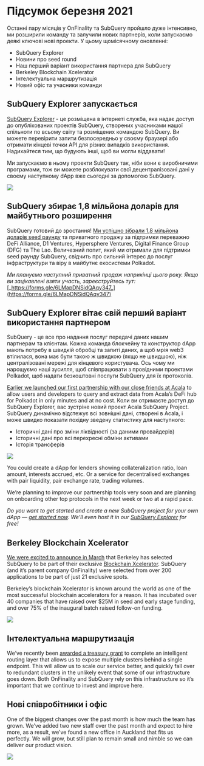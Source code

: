 # Підсумок березня 2021

Останні пару місяців у OnFinality та SubQuery пройшло дуже інтенсивно, ми розширили команду та залучили нових партнерів, коли запускаємо деякі ключові нові проекти. У цьому щомісячному оновленні:

- SubQuery Explorer
- Новини про seed round
- Наш перший варіант використання партнера для SubQuery
- Berkeley Blockchain Xcelerator
- Інтелектуальна маршрутизація
- Новий офіс та учасники команди

## SubQuery Explorer запускається

[SubQuery Explorer](https://explorer.subquery.network/) - це розміщена в iнтернеті служба, яка надає доступ до опублікованих проектів SubQuery, створених учасниками нашої спільноти по всьому світу та розміщених командою SubQuery. Ви можете перевірити запити безпосередньо у своєму браузері або отримати кінцеві точки API для різних випадків використання. Надихайтеся тим, що будують інші, щоб ви могли віддавати!

Ми запускаємо в ньому проекти SubQuery так, ніби вони є виробничими програмами, тож ви можете розблокувати свої децентралізовані дані у своєму наступному dApp вже сьогодні за допомогою SubQuery.

![](https://miro.medium.com/max/1400/1*GE-Y6XKNOkj_MKY4ZuM5oQ.png)

## **SubQuery збирає 1,8 мільйона доларів для майбутнього розширення**

SubQuery готовий до зростання! [Ми успішно зібрали 1,8 мільйона доларів seed раунду](../blogs/20210312-SubQuery-Raises-%241.8M-Seed-Round-for-Future-Expansion.md) та приватного продажу за підтримки переважно DeFi Alliance, D1 Ventures, Hypersphere Ventures, Digital Finance Group (DFG) та The Lao. Величезний попит, який ми отримали для підтримки seed раунду SubQuery, свідчить про сильний інтерес до послуг інфраструктури та віру в майбутнє екосистеми Polkadot.

_Ми плануємо наступний приватний продаж наприкінці цього року. Якщо ви зацікавлені взяти участь, зареєструйтесь тут:_[_https://forms.gle/6LMapDNSidQAqy347_](https://forms.gle/6LMapDNSidQAqy347)

## **SubQuery Explorer вітає свій перший варіант використання партнером**

SubQuery - це все про надання послуг передачі даних нашим партнерам та клієнтам. Кожна команда блокчейну та конструктор dApp мають потребу в швидкій обробці та запиті даних, а щоб мрія web3 втілилася, вона має бути такою ж швидкою (якщо не швидшою), ніж централізовані мережі для кінцевого користувача. Ось чому ми нарощуємо наші зусилля, щоб співпрацювати з провідними проектами Polkadot, щоб надати безкоштовні послуги SubQuery для їх протоколів.

[Earlier we launched our first partnership with our close friends at Acala](../customer_announcements/20210316-SubQuery-Integrates-Acala-to-Aggregate-and-Serve-DeFi-Data-to-Polkadot-and-Kusama-Builders.md) to allow users and developers to query and extract data from Acala’s DeFi hub for Polkadot in only minutes and at no cost. Коли ви отримаєте доступ до SubQuery Explorer, вас зустріне новий проект Acala SubQuery Project. SubQuery динамічно відстежує всі зовнішні дані, створені в Acala, і може швидко показати похідну зведену статистику для наступного:

- Історичні дані про зміни ліквідності (за даними провайдерів)
- Історичні дані про всі перехресні обміни активами
- Історія трансферів

![](https://miro.medium.com/max/1400/0*LOig1jNfPTuVk73D)

You could create a dApp for lenders showing collateralization ratio, loan amount, interests accrued, etc. Or a service for decentralised exchanges with pair liquidity, pair exchange rate, trading volumes.

We’re planning to improve our partnership tools very soon and are planning on onboarding other top protocols in the next week or two at a rapid pace.

_Do you want to get started and create a new SubQuery project for your own dApp —_ [_get started now_](https://doc.subquery.network/quickstart.html)_. We’ll even host it in our_ [_SubQuery Explorer_](../blogs/20210305-Announcing-the-SubQuery-Explorer.md) _for free!_

## **Berkeley Blockchain Xcelerator**

[We were excited to announce in March](../blogs/20210523-SubQuery-Joins-Berkeleys-Blockchain-Xcelerator.md) that Berkeley has selected SubQuery to be part of their exclusive [Blockchain Xcelerator](https://www.xcelerator.berkeley.edu/). SubQuery (and it’s parent company OnFinality) were selected from over 200 applications to be part of just 21 exclusive spots.

Berkeley’s blockchain Xcelerator is known around the world as one of the most successful blockchain accelerators for a reason. It has incubated over 40 companies that have raised over $25M in seed and early stage funding, and over 75% of the inaugural batch raised follow-on funding.

![](https://miro.medium.com/max/1400/0*t-_mRJaTnGDQO-VI)

## **Інтелектуальна маршрутизація**

We’ve recently been [awarded a treasury grant](https://kusama.polkassembly.io/treasury/72) to complete an intelligent routing layer that allows us to expose multiple clusters behind a single endpoint. This will allow us to scale our service better, and quickly fall over to redundant clusters in the unlikely event that some of our infrastructure goes down. Both OnFinality and SubQuery rely on this infrastructure so it’s important that we continue to invest and improve here.

## **Новi співробітники і офіс**

One of the biggest changes over the past month is how much the team has grown. We’ve added two new staff over the past month and expect to hire more, as a result, we’ve found a new office in Auckland that fits us perfectly. We will grow, but still plan to remain small and nimble so we can deliver our product vision.

![](https://miro.medium.com/max/1400/1*cJZxerXHfgVGu4-7h2xw4Q.jpeg)
